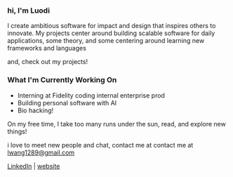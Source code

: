 ### hi, I'm Luodi

I create ambitious software for impact and design that inspires others to innovate. My projects center around building scalable software for daily applications, some theory, and some centering around learning new frameworks and languages 

and, check out my projects! 

### What I'm Currently Working On
- Interning at Fidelity coding internal enterprise prod
- Building personal software with AI
- Bio hacking!

On my free time, I take too many runs under the sun, read, and explore new things!

i love to meet new people and chat, contact me at contact me at [lwang1289@gmail.com](mailto:lwang1289@gmail.com)

[LinkedIn](https://www.linkedin.com/in/luodiwang/) | [website](https://www.wluodi.com)
